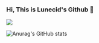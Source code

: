 ### Hi, This is Lunecid's Github 👋

<!--
**Lunecid/Lunecid** is a ✨ _special_ ✨ repository because its `README.md` (this file) appears on your GitHub profile.

Here are some ideas to get you started:




- 🔭 I’m currently working on ... 
- 🌱 I’m currently learning ... Python and Data Analyzing
- 👯 I’m looking to collaborate on ...
- 🤔 I’m looking for help with ...
- 💬 Ask me about ...
- 📫 How to reach me: ...
- 😄 Pronouns: ...
- ⚡ Fun fact: ...
-->


<a href="(https://www.instagram.com/lunecid/" target="_blank"><img src="https://img.shields.io/badge/Instagram-White?style=flat-square&logo=instagram&logoColor=E4405F"/></a>

![Anurag's GitHub stats](https://github-readme-stats.vercel.app/api?username=Lunecid&show_icons=true&theme=radical)
